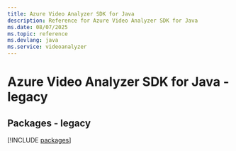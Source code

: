 ```yaml
---
title: Azure Video Analyzer SDK for Java
description: Reference for Azure Video Analyzer SDK for Java
ms.date: 08/07/2025
ms.topic: reference
ms.devlang: java
ms.service: videoanalyzer
---
```

# Azure Video Analyzer SDK for Java - legacy
## Packages - legacy
[!INCLUDE [packages](video-analyzer-index.md)]